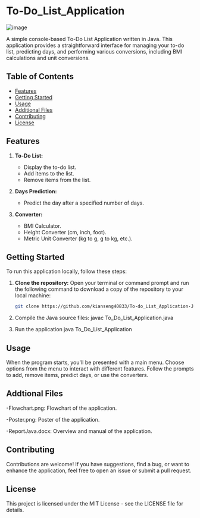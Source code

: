 # To-Do_List_Application
![image](https://github.com/kianseng40833/To-Do_List_Application/assets/132328251/40bc44b0-2af9-4c7b-894e-48ced6305d79)

A simple console-based To-Do List Application written in Java. This application provides a straightforward interface for managing your to-do list, predicting days, and performing various conversions, including BMI calculations and unit conversions.

## Table of Contents

- [Features](#features)
- [Getting Started](#getting-started)
- [Usage](#usage)
- [Additional Files](#additional-files)
- [Contributing](#contributing)
- [License](#license)

## Features

1. **To-Do List:**
   - Display the to-do list.
   - Add items to the list.
   - Remove items from the list.

2. **Days Prediction:**
   - Predict the day after a specified number of days.

3. **Converter:**
   - BMI Calculator.
   - Height Converter (cm, inch, foot).
   - Metric Unit Converter (kg to g, g to kg, etc.).

## Getting Started

To run this application locally, follow these steps:

1. **Clone the repository:**
   Open your terminal or command prompt and run the following command to download a copy of the repository to your local machine:

   ```bash
   git clone https://github.com/kianseng40833/To-do_List_Application-Java-.git

2. Compile the Java source files:
  javac To_Do_List_Application.java

3. Run the application
   java To_Do_List_Application

## Usage
When the program starts, you'll be presented with a main menu.
Choose options from the menu to interact with different features.
Follow the prompts to add, remove items, predict days, or use the converters.

## Addtional Files
-Flowchart.png:
Flowchart of the application.

-Poster.png:
Poster of the application.

-ReportJava.docx:
Overview and manual of the application.

## Contributing
Contributions are welcome! If you have suggestions, find a bug, or want to enhance the application, feel free to open an issue or submit a pull request.

## License
This project is licensed under the MIT License - see the LICENSE file for details.
